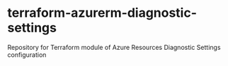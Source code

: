 # terraform-azurerm-diagnostic-settings
Repository for Terraform module of Azure Resources Diagnostic Settings configuration 
